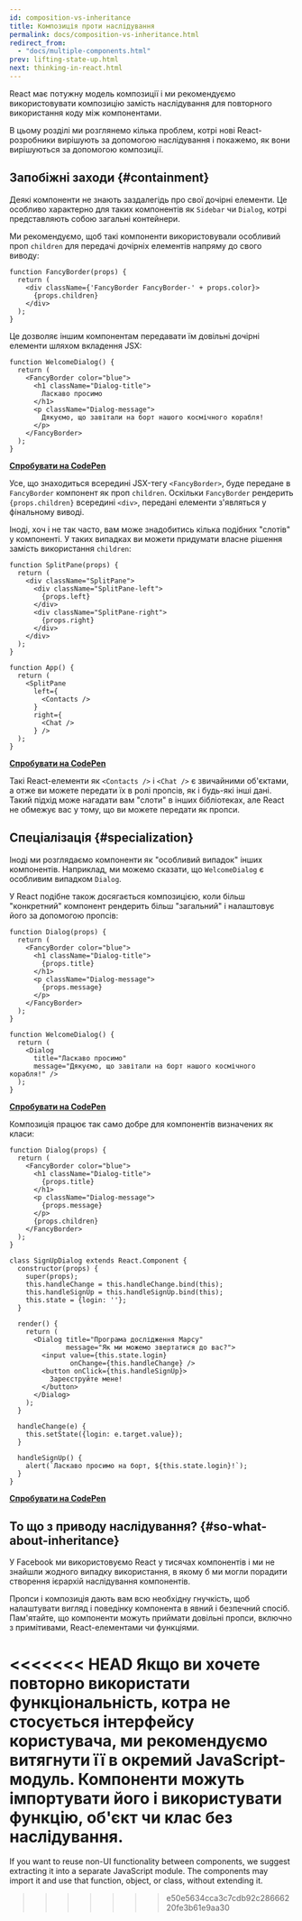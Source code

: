 ```yaml
---
id: composition-vs-inheritance
title: Композиція проти наслідування
permalink: docs/composition-vs-inheritance.html
redirect_from:
  - "docs/multiple-components.html"
prev: lifting-state-up.html
next: thinking-in-react.html
---
```


React має потужну модель композиції і ми рекомендуємо використовувати композицію замість наслідування для повторного використання коду між компонентами.

В цьому розділі ми розглянемо кілька проблем, котрі нові React-розробники вирішують за допомогою наслідування і покажемо, як вони вирішуються за допомогою композиції.

## Запобіжні заходи {#containment}

Деякі компоненти не знають заздалегідь про свої дочірні елементи. Це особливо характерно для таких компонентів як `Sidebar` чи `Dialog`, котрі представляють собою загальні контейнери.

Ми рекомендуємо, щоб такі компоненти використовували особливий проп `children` для передачі дочірніх елементів напряму до свого виводу:

```js{4}
function FancyBorder(props) {
  return (
    <div className={'FancyBorder FancyBorder-' + props.color}>
      {props.children}
    </div>
  );
}
```

Це дозволяє іншим компонентам передавати їм довільні дочірні елементи шляхом вкладення JSX:

```js{4-9}
function WelcomeDialog() {
  return (
    <FancyBorder color="blue">
      <h1 className="Dialog-title">
        Ласкаво просимо
      </h1>
      <p className="Dialog-message">
        Дякуємо, що завітали на борт нашого космічного корабля!
      </p>
    </FancyBorder>
  );
}
```

**[Спробувати на CodePen](https://codepen.io/gaearon/pen/ozqNOV?editors=0010)**

Усе, що знаходиться всередині JSX-тегу `<FancyBorder>`, буде передане в `FancyBorder` компонент як проп `children`. Оскільки `FancyBorder` рендерить `{props.children}` всередині `<div>`, передані елементи з'являться у фінальному виводі.

Іноді, хоч і не так часто, вам може знадобитись кілька подібних "слотів" у компоненті. У таких випадках ви можети придумати власне рішення замість використання `children`:

```js{5,8,18,21}
function SplitPane(props) {
  return (
    <div className="SplitPane">
      <div className="SplitPane-left">
        {props.left}
      </div>
      <div className="SplitPane-right">
        {props.right}
      </div>
    </div>
  );
}

function App() {
  return (
    <SplitPane
      left={
        <Contacts />
      }
      right={
        <Chat />
      } />
  );
}
```

[**Спробувати на CodePen**](https://codepen.io/gaearon/pen/gwZOJp?editors=0010)

Такі React-елементи як `<Contacts />` і `<Chat />` є звичайними об'єктами, а отже ви можете передати їх в ролі пропсів, як і будь-які інші дані. Такий підхід може нагадати вам "слоти" в інших бібліотеках, але React не обмежує вас у тому, що ви можете передати як пропси.

## Спеціалізація {#specialization}

Іноді ми розглядаємо компоненти як "особливий випадок" інших компонентів. Наприклад, ми можемо сказати, що `WelcomeDialog` є особливим випадком `Dialog`.

У React подібне також досягається композицією, коли більш "конкретний" компонент рендерить більш "загальний" і налаштовує його за допомогою пропсів:

```js{5,8,16-18}
function Dialog(props) {
  return (
    <FancyBorder color="blue">
      <h1 className="Dialog-title">
        {props.title}
      </h1>
      <p className="Dialog-message">
        {props.message}
      </p>
    </FancyBorder>
  );
}

function WelcomeDialog() {
  return (
    <Dialog
      title="Ласкаво просимо"
      message="Дякуємо, що завітали на борт нашого космічного корабля!" />
  );
}
```

[**Спробувати на CodePen**](https://codepen.io/gaearon/pen/kkEaOZ?editors=0010)

Композиція працює так само добре для компонентів визначених як класи:

```js{10,27-31}
function Dialog(props) {
  return (
    <FancyBorder color="blue">
      <h1 className="Dialog-title">
        {props.title}
      </h1>
      <p className="Dialog-message">
        {props.message}
      </p>
      {props.children}
    </FancyBorder>
  );
}

class SignUpDialog extends React.Component {
  constructor(props) {
    super(props);
    this.handleChange = this.handleChange.bind(this);
    this.handleSignUp = this.handleSignUp.bind(this);
    this.state = {login: ''};
  }

  render() {
    return (
      <Dialog title="Програма дослідження Марсу"
              message="Як ми можемо звертатися до вас?">
        <input value={this.state.login}
               onChange={this.handleChange} />
        <button onClick={this.handleSignUp}>
          Зареєструйте мене!
        </button>
      </Dialog>
    );
  }

  handleChange(e) {
    this.setState({login: e.target.value});
  }

  handleSignUp() {
    alert(`Ласкаво просимо на борт, ${this.state.login}!`);
  }
}
```

[**Спробувати на CodePen**](https://codepen.io/gaearon/pen/gwZbYa?editors=0010)

## То що з приводу наслідування? {#so-what-about-inheritance}

У Facebook ми використовуємо React у тисячах компонентів і ми не знайшли жодного випадку використання, в якому б ми могли порадити створення ієрархій наслідування компонентів.

Пропси і композиція дають вам всю необхідну гнучкість, щоб налаштувати вигляд і поведінку компонента в явний і безпечний спосіб. Пам'ятайте, що компоненти можуть приймати довільні пропси, включно з примітивами, React-елементами чи функціями.

<<<<<<< HEAD
Якщо ви хочете повторно використати функціональність, котра не стосується інтерфейсу користувача, ми рекомендуємо витягнути її в окремий JavaScript-модуль. Компоненти можуть імпортувати його і використувати функцію, об'єкт чи клас без наслідування.
=======
If you want to reuse non-UI functionality between components, we suggest extracting it into a separate JavaScript module. The components may import it and use that function, object, or class, without extending it.
>>>>>>> e50e5634cca3c7cdb92c28666220fe3b61e9aa30
